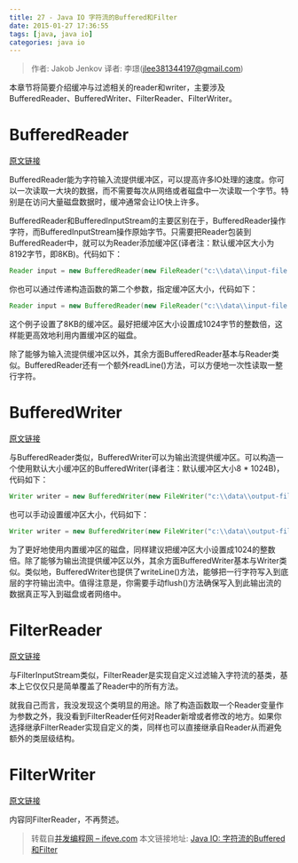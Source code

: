 ```yaml
---
title: 27 - Java IO 字符流的Buffered和Filter
date: 2015-01-27 17:36:55
tags: [java, java io]
categories: java io
---
```


> 作者: Jakob Jenkov  译者: 李璟(jlee381344197@gmail.com)

本章节将简要介绍缓冲与过滤相关的reader和writer，主要涉及BufferedReader、BufferedWriter、FilterReader、FilterWriter。

# BufferedReader
[原文链接](http://tutorials.jenkov.com/java-io/bufferedreader.html)

BufferedReader能为字符输入流提供缓冲区，可以提高许多IO处理的速度。你可以一次读取一大块的数据，而不需要每次从网络或者磁盘中一次读取一个字节。特别是在访问大量磁盘数据时，缓冲通常会让IO快上许多。

BufferedReader和BufferedInputStream的主要区别在于，BufferedReader操作字符，而BufferedInputStream操作原始字节。只需要把Reader包装到BufferedReader中，就可以为Reader添加缓冲区(译者注：默认缓冲区大小为8192字节，即8KB)。代码如下：

``` java
Reader input = new BufferedReader(new FileReader("c:\\data\\input-file.txt"));
```

你也可以通过传递构造函数的第二个参数，指定缓冲区大小，代码如下：

``` java
Reader input = new BufferedReader(new FileReader("c:\\data\\input-file.txt"), 8 * 1024);
```

这个例子设置了8KB的缓冲区。最好把缓冲区大小设置成1024字节的整数倍，这样能更高效地利用内置缓冲区的磁盘。

除了能够为输入流提供缓冲区以外，其余方面BufferedReader基本与Reader类似。BufferedReader还有一个额外readLine()方法，可以方便地一次性读取一整行字符。

# BufferedWriter
[原文链接](http://tutorials.jenkov.com/java-io/bufferedwriter.html)

与BufferedReader类似，BufferedWriter可以为输出流提供缓冲区。可以构造一个使用默认大小缓冲区的BufferedWriter(译者注：默认缓冲区大小8 * 1024B)，代码如下：

``` java
Writer writer = new BufferedWriter(new FileWriter("c:\\data\\output-file.txt"));
```

也可以手动设置缓冲区大小，代码如下：

``` java
Writer writer = new BufferedWriter(new FileWriter("c:\\data\\output-file.txt"), 8 * 1024);
```

为了更好地使用内置缓冲区的磁盘，同样建议把缓冲区大小设置成1024的整数倍。除了能够为输出流提供缓冲区以外，其余方面BufferedWriter基本与Writer类似。类似地，BufferedWriter也提供了writeLine()方法，能够把一行字符写入到底层的字符输出流中。值得注意是，你需要手动flush()方法确保写入到此输出流的数据真正写入到磁盘或者网络中。

# FilterReader
[原文链接](http://tutorials.jenkov.com/java-io/filterreader.html)

与FilterInputStream类似，FilterReader是实现自定义过滤输入字符流的基类，基本上它仅仅只是简单覆盖了Reader中的所有方法。

就我自己而言，我没发现这个类明显的用途。除了构造函数取一个Reader变量作为参数之外，我没看到FilterReader任何对Reader新增或者修改的地方。如果你选择继承FilterReader实现自定义的类，同样也可以直接继承自Reader从而避免额外的类层级结构。

# FilterWriter
[原文链接](http://tutorials.jenkov.com/java-io/filterwriter.html)

内容同FilterReader，不再赘述。

> 转载自[并发编程网 – ifeve.com](http://ifeve.com/) 本文链接地址: [Java IO: 字符流的Buffered和Filter](http://ifeve.com/java-io-char-buffered-filter/)